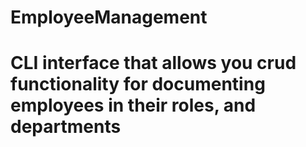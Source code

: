# EmployeeManagement

# CLI interface that allows you crud functionality for documenting employees in their roles, and departments

